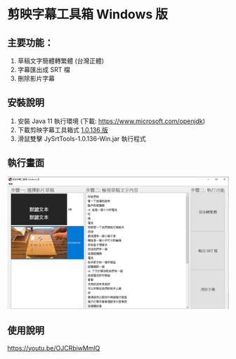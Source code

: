 # 剪映字幕工具箱 Windows 版

## 主要功能：
1. 草稿文字簡體轉繁體 (台灣正體)
2. 字幕匯出成 SRT 檔
3. 刪除影片字幕

## 安裝說明
1. 安裝 Java 11 執行環境 (下載: https://www.microsoft.com/openjdk)
2. 下載剪映字幕工具箱式 [1.0.136 版](https://github.com/jackychu0830/jy-srt-tools/releases/download/1.0.136-Win/JySrtTools-1.0.136-Win.jar)
3. 滑鼠雙擊 JySrtTools-1.0.136-Win.jar 執行程式

## 執行畫面
![畫面](https://github.com/jackychu0830/jy-srt-tools/raw/win/screenshot-win.png)

## 使用說明
https://youtu.be/OJCRbiwMmlQ
